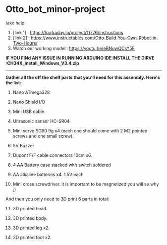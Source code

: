 # Otto_bot_minor-project

take help
1. [link 1] : https://hackaday.io/project/11776/instructions
2. [link 2] : https://www.instructables.com/Otto-Build-You-Own-Robot-in-Two-Hours/
3. Watch our working model : https://youtu.be/eBNuwQCsY5E
          
**IF YOU FINd ANY ISSUE IN RUNNING ARDUINO IDE INSTALL THE DIRVE :CH34X_install_Windows_V3.4.zip**

______________________________________________________________________________________________________________________________________

**Gather all the off the shelf parts that you'll need for this assembly. Here's the list:**

1. Nano ATmega328

2. Nano Shield I/O

3. Mini USB cable.

4. Ultrasonic sensor HC-SR04

5. Mini servo SG90 9g x4 (each one should come with 2 M2 pointed screws and one small screw).

6. 5V Buzzer

7. Dupont F/F cable connectors 10cm x6.

8. 4 AA Battery case stacked with switch soldered

9. AA alkaline batteries x4. 1.5V each

10. Mini cross screwdriver. it is important to be magnetized you will se why ;)

And then you only need to 3D print 6 parts in total:

11. 3D printed head.

12. 3D printed body.

13. 3D printed leg x2.

14. 3D printed foot x2.


